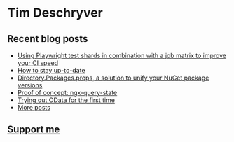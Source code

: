# Tim Deschryver

<!-- prettier-ignore-start -->
<!-- BLOG:START -->

## Recent blog posts

- [Using Playwright test shards in combination with a job matrix to improve your CI speed](https://timdeschryver.dev/blog/using-playwright-test-shards-in-combination-with-a-job-matrix-to-improve-your-ci-speed)
- [How to stay up-to-date](https://timdeschryver.dev/blog/how-to-stay-up-to-date)
- [Directory.Packages.props, a solution to unify your NuGet package versions](https://timdeschryver.dev/blog/directorypackagesprops-a-solution-to-unify-your-nuget-package-versions)
- [Proof of concept: ngx-query-state](https://timdeschryver.dev/blog/proof-of-concept-ngx-query-state)
- [Trying out OData for the first time](https://timdeschryver.dev/blog/trying-out-odata-for-the-first-time)
- [More posts](https://timdeschryver.dev/blog)

<!-- BLOG:END -->
<!-- prettier-ignore-end -->

## [Support me](https://www.paypal.com/donate/?hosted_button_id=59M5TFPQJS8SQ)
